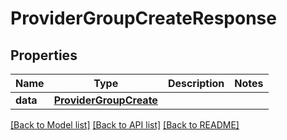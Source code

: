 # ProviderGroupCreateResponse

## Properties
Name | Type | Description | Notes
------------ | ------------- | ------------- | -------------
**data** | [**ProviderGroupCreate**](ProviderGroupCreate.md) |  | 

[[Back to Model list]](../README.md#documentation-for-models) [[Back to API list]](../README.md#documentation-for-api-endpoints) [[Back to README]](../README.md)

